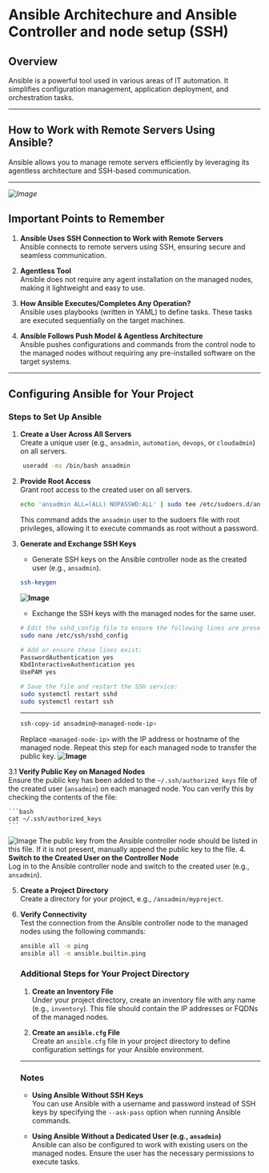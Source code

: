 # Ansible Architechure and Ansible Controller and node setup (SSH)

## Overview
Ansible is a powerful tool used in various areas of IT automation. It simplifies configuration management, application deployment, and orchestration tasks.

---

## How to Work with Remote Servers Using Ansible?
Ansible allows you to manage remote servers efficiently by leveraging its agentless architecture and SSH-based communication.

---
*![Image](https://github.com/user-attachments/assets/bab5c08f-5253-4a03-b25f-2acbf7a67da1)*

## Important Points to Remember

1. **Ansible Uses SSH Connection to Work with Remote Servers**  
    Ansible connects to remote servers using SSH, ensuring secure and seamless communication.

2. **Agentless Tool**  
    Ansible does not require any agent installation on the managed nodes, making it lightweight and easy to use.

3. **How Ansible Executes/Completes Any Operation?**  
    Ansible uses playbooks (written in YAML) to define tasks. These tasks are executed sequentially on the target machines.

4. **Ansible Follows Push Model & Agentless Architecture**  
    Ansible pushes configurations and commands from the control node to the managed nodes without requiring any pre-installed software on the target systems.

---
## Configuring Ansible for Your Project

### Steps to Set Up Ansible

1. **Create a User Across All Servers**  
    Create a unique user (e.g., `ansadmin`, `automation`, `devops`, or `cloudadmin`) on all servers.
       
```bash
    useradd -ms /bin/bash ansadmin 
 ```
2. **Provide Root Access**  
    Grant root access to the created user on all servers.
      
    ```bash
    echo 'ansadmin ALL=(ALL) NOPASSWD:ALL' | sudo tee /etc/sudoers.d/ansadmin
    ```
    This command adds the `ansadmin` user to the sudoers file with root privileges, allowing it to execute commands as root without a password.
3. **Generate and Exchange SSH Keys**  
    - Generate SSH keys on the Ansible controller node as the created user (e.g., `ansadmin`).  

    ```bash
    ssh-keygen
    ```
    **![Image](https://github.com/user-attachments/assets/4dae8ce6-b428-4981-816f-ddbad0e37e2e)**

    - Exchange the SSH keys with the managed nodes for the same user.
    ```bash
    # Edit the sshd_config file to ensure the following lines are present and not commented:
    sudo nano /etc/ssh/sshd_config

    # Add or ensure these lines exist:
    PasswordAuthentication yes
    KbdInteractiveAuthentication yes
    UsePAM yes

    # Save the file and restart the SSH service:
    sudo systemctl restart sshd
    sudo systemctl restart ssh

    ```
    ---
    ```bash
    ssh-copy-id ansadmin@<managed-node-ip>
    ```
    Replace `<managed-node-ip>` with the IP address or hostname of the managed node. Repeat this step for each managed node to transfer the public key.
**![Image](https://github.com/user-attachments/assets/8bcb3ee5-ed13-4a39-a9da-b4eb00705bb6)**

3.1 **Verify Public Key on Managed Nodes**  
    Ensure the public key has been added to the `~/.ssh/authorized_keys` file of the created user (`ansadmin`) on each managed node. You can verify this by checking the contents of the file:

    ```bash
    cat ~/.ssh/authorized_keys
    ```
![Image](https://github.com/user-attachments/assets/a8f59568-1a29-40a7-9fe6-a37a6e7612a3)
    The public key from the Ansible controller node should be listed in this file. If it is not present, manually append the public key to the file.
4. **Switch to the Created User on the Controller Node**  
    Log in to the Ansible controller node and switch to the created user (e.g., `ansadmin`).

5. **Create a Project Directory**  
    Create a directory for your project, e.g., `/ansadmin/myproject`.

6. **Verify Connectivity**  
    Test the connection from the Ansible controller node to the managed nodes using the following commands:  
    ```bash
    ansible all -m ping
    ansible all -m ansible.builtin.ping
    ```

    ### Additional Steps for Your Project Directory

    1. **Create an Inventory File**  
        Under your project directory, create an inventory file with any name (e.g., `inventory`). This file should contain the IP addresses or FQDNs of the managed nodes.

    2. **Create an `ansible.cfg` File**  
        Create an `ansible.cfg` file in your project directory to define configuration settings for your Ansible environment.

    ---

    ### Notes

    - **Using Ansible Without SSH Keys**  
      You can use Ansible with a username and password instead of SSH keys by specifying the `--ask-pass` option when running Ansible commands.

    - **Using Ansible Without a Dedicated User (e.g., `ansadmin`)**  
      Ansible can also be configured to work with existing users on the managed nodes. Ensure the user has the necessary permissions to execute tasks.
